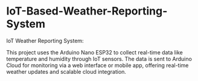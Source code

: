 # IoT-Based-Weather-Reporting-System
IoT Weather Reporting System: 

This project uses the Arduino Nano ESP32 to collect real-time data like temperature and humidity through IoT sensors. The data is sent to Arduino Cloud for monitoring via a web interface or mobile app, offering real-time weather updates and scalable cloud integration.
